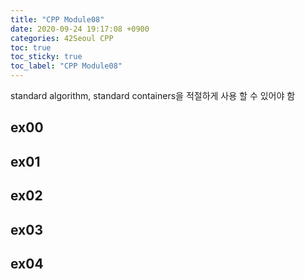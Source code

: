 ```yaml
---
title: "CPP Module08"
date: 2020-09-24 19:17:08 +0900
categories: 42Seoul CPP
toc: true
toc_sticky: true
toc_label: "CPP Module08"
---
```


standard algorithm, standard containers을 적절하게 사용 할 수 있어야 함

## ex00

## ex01

## ex02

## ex03

## ex04
